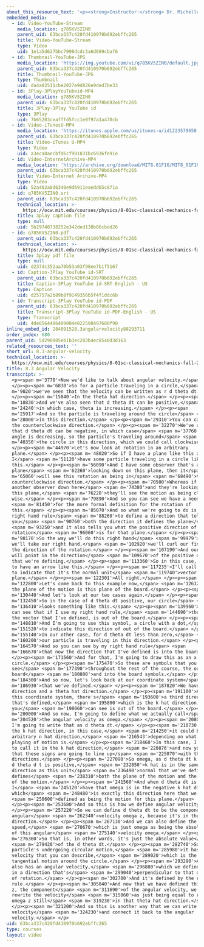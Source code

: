 ```yaml
---
about_this_resource_text: '<p><strong>Instructor:</strong> Dr. Michelle Tomasik</p>'
embedded_media:
  - id: Video-YouTube-Stream
    media_location: q785KV5ZIN0
    parent_uid: 63bca337c420fd410970b692ebffc265
    title: Video-YouTube-Stream
    type: Video
    uid: 1e1a5d627bbc7998dcdc3a6d089cbaf6
  - id: Thumbnail-YouTube-JPG
    media_location: 'https://img.youtube.com/vi/q785KV5ZIN0/default.jpg'
    parent_uid: 63bca337c420fd410970b692ebffc265
    title: Thumbnail-YouTube-JPG
    type: Thumbnail
    uid: da4a82511cbe2027e9d826e9ded7be33
  - id: 3Play-3PlayYouTubeid-MP4
    media_location: q785KV5ZIN0
    parent_uid: 63bca337c420fd410970b692ebffc265
    title: 3Play-3Play YouTube id
    type: 3Play
    uid: 7b65203ceafffd5fcc1e0f97a1a470cb
  - id: Video-iTunesU-MP4
    media_location: 'https://itunes.apple.com/us/itunes-u/id1223579658'
    parent_uid: 63bca337c420fd410970b692ebffc265
    title: Video-iTunes U-MP4
    type: Video
    uid: a3eca8aecbfd6cf901831bc6936fe91e
  - id: Video-InternetArchive-MP4
    media_location: 'https://archive.org/download/MIT8.01F16/MIT8_01F16_L08v03_360p.mp4'
    parent_uid: 63bca337c420fd410970b692ebffc265
    title: Video-Internet Archive-MP4
    type: Video
    uid: 52a402a8d6340e9d6911eaedd65c871a
  - id: q785KV5ZIN0.srt
    parent_uid: 63bca337c420fd410970b692ebffc265
    technical_location: >-
      https://ocw.mit.edu/courses/physics/8-01sc-classical-mechanics-fall-2016/week-3-circular-motion/8.3-angular-velocity/8.3-angular-velocity/q785KV5ZIN0.srt
    title: 3play caption file
    type: null
    uid: 5b29748738252e342ded138b86cbdd26
  - id: q785KV5ZIN0.pdf
    parent_uid: 63bca337c420fd410970b692ebffc265
    technical_location: >-
      https://ocw.mit.edu/courses/physics/8-01sc-classical-mechanics-fall-2016/week-3-circular-motion/8.3-angular-velocity/8.3-angular-velocity/q785KV5ZIN0.pdf
    title: 3play pdf file
    type: null
    uid: d237dc352aa70b53a03f98ee7b1f5167
  - id: Caption-3Play YouTube id-SRT
    parent_uid: 63bca337c420fd410970b692ebffc265
    title: Caption-3Play YouTube id-SRT-English - US
    type: Caption
    uid: d25757a2b89b8f9149356b5f4f1ddc6b
  - id: Transcript-3Play YouTube id-PDF
    parent_uid: 63bca337c420fd410970b692ebffc265
    title: Transcript-3Play YouTube id-PDF-English - US
    type: Transcript
    uid: 4de8564486409004e022598497680f90
inline_embed_id: 284091528.3angularvelocity88293711
order_index: 680
parent_uid: 5d290005eb1b3ec203b4ec8540d3d163
related_resources_text: ''
short_url: 8.3-angular-velocity
technical_location: >-
  https://ocw.mit.edu/courses/physics/8-01sc-classical-mechanics-fall-2016/week-3-circular-motion/8.3-angular-velocity/8.3-angular-velocity
title: 8.3 Angular Velocity
transcript: >-
  <p><span m='3770'>Now we'd like to talk about angular velocity.</span>
  </p><p><span m='6830'>So for a particle traveling in a circle,</span> <span
  m='9020'>we've seen that the velocity can be written as r d theta dt.</span>
  </p><p><span m='15840'>In the theta hat direction.</span> </p><p><span
  m='18830'>And we've also seen that d theta dt can be positive,</span> <span
  m='24240'>in which case, theta is increasing.</span> </p><p><span
  m='25917'>And so the particle is traveling around the circle</span> <span
  m='28000'>in this direction.</span> </p><p><span m='29310'>You can call that
  the counterclockwise direction.</span> </p><p><span m='32270'>We've also seen
  that d theta dt can be negative, in which case</span> <span m='37760'>the
  angle is decreasing, so the particle's traveling around</span> <span
  m='40350'>the circle in this direction, which we could call clockwise.</span>
  </p><p><span m='44970'>Let's now look at rotation in an arbitrary
  plane.</span> </p><p><span m='48020'>So if I have a plane like this and
  I</span> <span m='51120'>have some particle traveling in a circle like
  this.</span> </p><p><span m='56090'>And I have some observer that's above the
  plane</span> <span m='62260'>looking down on this plane, then it</span> <span
  m='65060'>will see this rotation as being in</span> <span m='68490'>the
  counterclockwise direction.</span> </p><p><span m='70500'>Whereas if I have
  another observer down here</span> <span m='74380'>and they're looking up at
  this plane,</span> <span m='76220'>they'll see the motion as being clock
  wise.</span> </p><p><span m='79890'>And so you can see we have a need</span>
  <span m='81450'>for the more formal definition for the rotation of
  this.</span> </p><p><span m='85070'>And so what we're going to do is use the
  right hand rule</span> <span m='88260'>to define a direction that tells
  you</span> <span m='90760'>both the direction it defines the plane</span>
  <span m='93250'>and it also tells you what the positive direction of
  rotation</span> <span m='96060'>is for that plane.</span> </p><p><span
  m='98170'>So the way we'll do this right hand</span> <span m='99979'>rule is
  we'll take our right hand,</span> <span m='102920'>we'll curl our fingers in
  the direction of the rotation.</span> </p><p><span m='107190'>And our thumb
  will point in the direction</span> <span m='109670'>of the positive direction
  that we're defining.</span> </p><p><span m='113360'>So in this case, I'm going
  to have an arrow like this.</span> </p><p><span m='117235'>I'll call it n hat
  to indicate that it's the normal unit</span> <span m='119740'>vector to that
  plane.</span> </p><p><span m='122301'>All right.</span> </p><p><span
  m='122800'>Let's come back to this example now,</span> <span m='126120'>where
  the plane of the motion is this plane of the board.</span> </p><p><span
  m='130440'>And let's look at our two cases again.</span> </p><p><span
  m='132450'>So in the case of d theta dt positive, our circle</span> <span
  m='136410'>looks something like this.</span> </p><p><span m='139960'>And you
  can see that if I use my right hand rule,</span> <span m='144690'>the plane,
  the vector that I've defined, is out of the board.</span> </p><p><span
  m='148810'>And I'm going to use this symbol, a circle with a dot,</span> <span
  m='151520'>to indicate this direction of out of the board.</span> </p><p><span
  m='155140'>In our other case, for d theta dt less than zero,</span> <span
  m='160200'>our particle is traveling in this direction.</span> </p><p><span
  m='164570'>And so you can see by my right hand rule</span> <span
  m='166670'>that now the direction that I've defined is into the board.</span>
  </p><p><span m='171560'>And for that, I'm going to draw this as an x in the
  circle.</span> </p><p><span m='175470'>So these are symbols that you'll
  see</span> <span m='177390'>throughout the rest of the course, the out of the
  board</span> <span m='180800'>and into the board symbols.</span> </p><p><span
  m='184300'>And so now, let's look back at our coordinate system</span> <span
  m='186930'>that we've defined.</span> </p><p><span m='187820'>We have r hat
  direction and a theta hat direction.</span> </p><p><span m='191100'>And in
  this coordinate system, there's</span> <span m='193600'>a third direction
  that's defined,</span> <span m='195800'>which is the k hat direction, which
  you</span> <span m='198060'>can see is out of the board.</span> </p><p><span
  m='200000'>And so now, I'm going to define what we actually call</span> <span
  m='204520'>the angular velocity as omega.</span> </p><p><span m='208040'>And
  I'm going to write that as d theta dt.</span> </p><p><span m='210730'>Now, in
  the k hat direction, in this case,</span> <span m='214250'>it could be in an
  arbitrary n hat direction,</span> <span m='216543'>depending on what you're
  playing of motion is.</span> </p><p><span m='218460'>In this case, I'm going
  to call it in the k hat direction,</span> <span m='220876'>and now you can see
  that these signs are going to line up</span> <span m='225070'>with these
  directions.</span> </p><p><span m='227090'>So omega, as d theta dt k hat, when
  d theta d t is positive,</span> <span m='232850'>k hat is in the same
  direction as this unit</span> <span m='236490'>normal that we've defined that
  defines</span> <span m='238310'>both the plane of the motion and the direction
  of the motion.</span> </p><p><span m='241560'>And when d theta dt is negative,
  I</span> <span m='245120'>have that omega is in the negative k hat direction,
  which</span> <span m='248480'>is exactly this direction here that we've</span>
  <span m='250600'>defined as being the motion for this plane.</span>
  </p><p><span m='253680'>And so this is how we define angular velocity.</span>
  </p><p><span m='257220'>So we can define d theta dt to be the component of the
  angular</span> <span m='262340'>velocity omega z, because it's in the k hat
  direction.</span> </p><p><span m='267130'>And we can also define the angular
  speed,</span> <span m='270670'>which is just omega as being the absolute value
  of this angular</span> <span m='275140'>velocity omega.</span> </p><p><span
  m='276360'>So that is, in other words, it's just the absolute value</span>
  <span m='279420'>of the d theta dt.</span> </p><p><span m='282740'>So when a
  particle's undergoing circular motion,</span> <span m='285980'>it has a
  velocity that you can describe,</span> <span m='289020'>which is the
  tangential motion around the circle.</span> </p><p><span m='293290'>And it
  also has an angular velocity,</span> <span m='296880'>which we define as being
  in a direction that's</span> <span m='299040'>perpendicular to that direction
  of rotation.</span> </p><p><span m='302700'>And it's defined by the right hand
  rule.</span> </p><p><span m='305840'>And now that we have defined this omega
  z, the component</span> <span m='311690'>of the angular velocity, we can
  rewrite the velocity</span> <span m='315060'>as just being equal to r times
  omega z still</span> <span m='319230'>in that theta hat direction.</span>
  </p><p><span m='321200'>And so this is another way that we can write the
  velocity</span> <span m='324230'>and connect it back to the angular
  velocity.</span> </p>
uid: 63bca337c420fd410970b692ebffc265
type: courses
layout: video
---
```

